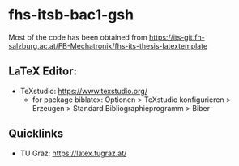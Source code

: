 # fhs-itsb-bac1-gsh

Most of the code has been obtained from https://its-git.fh-salzburg.ac.at/FB-Mechatronik/fhs-its-thesis-latextemplate

## LaTeX Editor:
- TeXstudio: https://www.texstudio.org/
    - for package biblatex: Optionen > TeXstudio konfigurieren > Erzeugen > Standard Bibliographieprogramm > Biber

## Quicklinks
- TU Graz: https://latex.tugraz.at/
